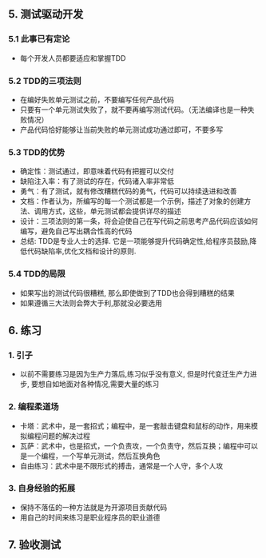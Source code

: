 ## 5. 测试驱动开发

### 5.1 此事已有定论

- 每个开发人员都要适应和掌握TDD

### 5.2 TDD的三项法则

- 在编好失败单元测试之前，不要编写任何产品代码
- 只要有一个单元测试失败了，就不要再编写测试代码。（无法编译也是一种失败情况）
- 产品代码恰好能够让当前失败的单元测试成功通过即可，不要多写

### 5.3 TDD的优势

- 确定性：测试通过，即意味着代码有把握可以交付
- 缺陷注入率：有了测试的存在，代码诸入率非常低
- 勇气：有了测试，就有修改糟糕代码的勇气，代码可以持续迭进和改善
- 文档：作者认为，所编写的每一个测试都是一个示例，描述了对象的创建方法、调用方式，这些，单元测试都会提供详尽的描述
- 设计：三项法则的第一条，将会迫使自己在写代码之前思考产品代码应该如何编写，避免自己写出耦合性高的代码
- 总结: TDD是专业人士的选择. 它是一项能够提升代码确定性,给程序员鼓励,降低代码缺陷率,优化文档和设计的原则.

### 5.4 TDD的局限

- 如果写出的测试代码很糟糕, 那么即使做到了TDD也会得到糟糕的结果
- 如果遵循三大法则会弊大于利,那就没必要选用

## 6. 练习

### 1. 引子

- 以前不需要练习是因为生产力落后,练习似乎没有意义, 但是时代变迁生产力进步, 要想自如地面对各种情况,需要大量的练习

### 2. 编程柔道场

- 卡塔：武术中，是一套招式；编程中，是一套敲击键盘和鼠标的动作，用来模拟编程问题的解决过程
- 瓦萨：武术中，也是招式，一个负责攻，一个负责守，然后互换；编程中可以是一个编程，一个写单元测试，然后互换角色
- 自由练习：武术中是不限形式的搏击，通常是一个人守，多个人攻

### 3. 自身经验的拓展

- 保持不落伍的一种方法就是为开源项目贡献代码
- 用自己的时间来练习是职业程序员的职业道德

## 7. 验收测试

